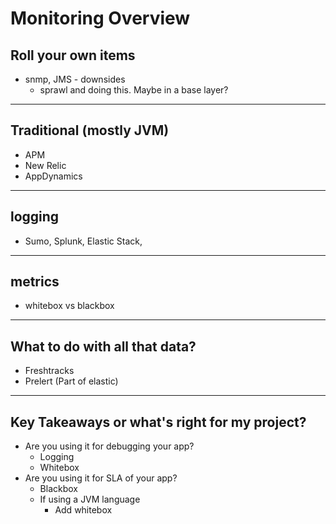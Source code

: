 # Monitoring Overview

## Roll your own items
   - snmp, JMS
    - downsides
     - sprawl and doing this.  Maybe in a base layer?

---

## Traditional (mostly JVM)
   - APM
   - New Relic
   - AppDynamics

---

## logging
   - Sumo, Splunk, Elastic Stack,

---

## metrics
   - whitebox vs blackbox

---

## What to do with all that data? 

- Freshtracks
- Prelert (Part of elastic)

---
 
## Key Takeaways or what's right for my project?
- Are you using it for debugging your app?
   - Logging
   - Whitebox
- Are you using it for SLA of your app?
   - Blackbox
   - If using a JVM language
      - Add whitebox
 
 